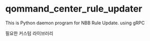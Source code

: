 # qommand_center_rule_updater
This is Python daemon program for NBB Rule Update. using gRPC

필요한 커스텀 라이브러리